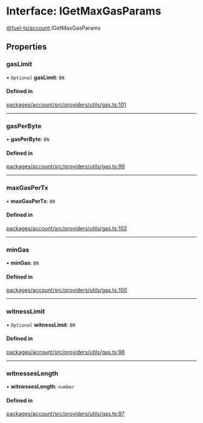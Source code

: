 # Interface: IGetMaxGasParams

[@fuel-ts/account](/api/Account/index.md).IGetMaxGasParams

## Properties

### gasLimit

• `Optional` **gasLimit**: `BN`

#### Defined in

[packages/account/src/providers/utils/gas.ts:101](https://github.com/FuelLabs/fuels-ts/blob/aa70d26b/packages/account/src/providers/utils/gas.ts#L101)

___

### gasPerByte

• **gasPerByte**: `BN`

#### Defined in

[packages/account/src/providers/utils/gas.ts:99](https://github.com/FuelLabs/fuels-ts/blob/aa70d26b/packages/account/src/providers/utils/gas.ts#L99)

___

### maxGasPerTx

• **maxGasPerTx**: `BN`

#### Defined in

[packages/account/src/providers/utils/gas.ts:102](https://github.com/FuelLabs/fuels-ts/blob/aa70d26b/packages/account/src/providers/utils/gas.ts#L102)

___

### minGas

• **minGas**: `BN`

#### Defined in

[packages/account/src/providers/utils/gas.ts:100](https://github.com/FuelLabs/fuels-ts/blob/aa70d26b/packages/account/src/providers/utils/gas.ts#L100)

___

### witnessLimit

• `Optional` **witnessLimit**: `BN`

#### Defined in

[packages/account/src/providers/utils/gas.ts:98](https://github.com/FuelLabs/fuels-ts/blob/aa70d26b/packages/account/src/providers/utils/gas.ts#L98)

___

### witnessesLength

• **witnessesLength**: `number`

#### Defined in

[packages/account/src/providers/utils/gas.ts:97](https://github.com/FuelLabs/fuels-ts/blob/aa70d26b/packages/account/src/providers/utils/gas.ts#L97)
